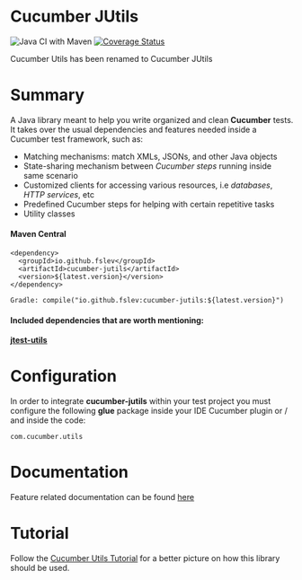 # Cucumber JUtils

![Java CI with Maven](https://github.com/fslev/cucumber-utils/workflows/Java%20CI%20with%20Maven/badge.svg?branch=master)
[![Coverage Status](https://coveralls.io/repos/github/fslev/cucumber-utils/badge.svg?branch=master)](https://coveralls.io/github/fslev/cucumber-utils?branch=master)


Cucumber Utils has been renamed to Cucumber JUtils

# Summary
A Java library meant to help you write organized and clean **Cucumber** tests.  
It takes over the usual dependencies and features needed inside a Cucumber test framework, such as:  
* Matching mechanisms: match XMLs, JSONs, and other Java objects  
* State-sharing mechanism between _Cucumber steps_ running inside same scenario   
* Customized clients for accessing various resources, i.e _databases_, _HTTP services_, etc  
* Predefined Cucumber steps for helping with certain repetitive tasks  
* Utility classes           

#### Maven Central
```
<dependency>
  <groupId>io.github.fslev</groupId>
  <artifactId>cucumber-jutils</artifactId>
  <version>${latest.version}</version>
</dependency>

Gradle: compile("io.github.fslev:cucumber-jutils:${latest.version}")
```  

#### Included dependencies that are worth mentioning:
[**jtest-utils**](https://github.com/fslev/jtest-utils)

# Configuration
In order to integrate **cucumber-jutils** within your test project you must configure the following **glue** package inside your IDE Cucumber plugin or / and inside the code:
```
com.cucumber.utils
```  
# Documentation
Feature related documentation can be found [here](https://github.com/fslev/cucumber-utils/wiki)

# Tutorial
Follow the [Cucumber Utils Tutorial](https://github.com/fslev/cucumber-utils-tutorial) for a better picture on how this library should be used.  

